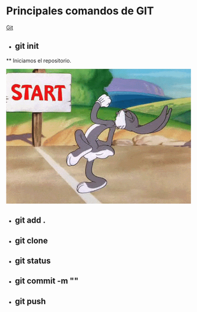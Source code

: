 # **Principales comandos de GIT** 
[Git](https://gist.github.com/dasdo/9ff71c5c0efa037441b6 "(url documentación git)")


* ## git init
**
Iniciamos el repositorio.

![Inicio-git](./img/start.png)

* ## git add .
* ## git clone
* ## git status
* ## git commit -m ""
* ## git push 